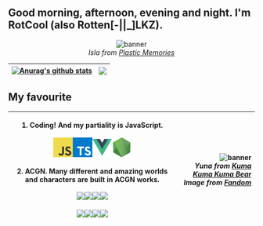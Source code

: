 ## Good morning, afternoon, evening and night. I'm RotCool (also Rotten[-||_]LKZ).
<p align="center">
  <img src="https://fastly.jsdelivr.net/gh/Rotten-LKZ/cdn@main/images/ACGN/pm-ayla-3-141972.png" alt="banner"><br/>
  <i>Isla from <a href="https://en.wikipedia.org/wiki/Plastic_Memories" target="_blank">Plastic Memories</a></i>
</p>

| <a href="https://github.com/anuraghazra/github-readme-stats"><img align="center" src="https://github-readme-stats-nine-inky-29.vercel.app/api?username=Rotten-LKZ&show_icons=true&include_all_commits=true&hide_border=true" alt="Anurag's github stats" /></a> | <a href="https://github.com/anuraghazra/github-readme-stats"><img align="center" src="https://github-readme-stats-nine-inky-29.vercel.app/api/top-langs/?username=Rotten-LKZ&layout=compact&hide_border=true" /></a> |
| ------------- | ------------- |

## My favourite

| <p style="vertical-align: top;">1. Coding! And my partiality is JavaScript. <br/><br/><code><img height="40" src="https://raw.githubusercontent.com/github/explore/80688e429a7d4ef2fca1e82350fe8e3517d3494d/topics/javascript/javascript.png"></code><code><img height="40" src="https://raw.githubusercontent.com/github/explore/80688e429a7d4ef2fca1e82350fe8e3517d3494d/topics/typescript/typescript.png"></code><code><img height="40" src="https://raw.githubusercontent.com/github/explore/80688e429a7d4ef2fca1e82350fe8e3517d3494d/topics/vue/vue.png"></code><code><img height="40" src="https://raw.githubusercontent.com/github/explore/80688e429a7d4ef2fca1e82350fe8e3517d3494d/topics/nodejs/nodejs.png"></code><br/><br/>2. ACGN. Many different and amazing worlds and characters are built in ACGN works.<br/><br/><code><img width="60" src="https://s4.anilist.co/file/anilistcdn/character/medium/b64167-qMxw0Sijwc18.png"></code><code><img width="60" src="https://s4.anilist.co/file/anilistcdn/character/medium/b121810-RQGbA7CwgItR.png"></code><code><img width="60" src="https://s4.anilist.co/file/anilistcdn/character/medium/b89426-9VS3dWDKDs4v.jpg"></code><code><img width="60" src="https://s4.anilist.co/file/anilistcdn/character/medium/n42469-shq7IzxyJNbJ.jpg"></code><br/><br/><code><img width="60" src="https://s4.anilist.co/file/anilistcdn/character/medium/b81751-nUEIrhRFlkKc.png"></code><code><img width="60" src="https://s4.anilist.co/file/anilistcdn/character/medium/n81369-0vKZMoOH3NZT.jpg"></code><code><img width="60" src="https://s4.anilist.co/file/anilistcdn/character/medium/b130665-eb65zDu3doTn.jpg"></code><code><img width="60" src="https://s4.anilist.co/file/anilistcdn/character/medium/b4604-YFJiWeuGSIYf.png"></code></p>  | <p align="right"><img src="https://fastly.jsdelivr.net/gh/Rotten-LKZ/cdn@main/images/ACGN/008_main-8f9017.webp" alt="banner"><br/><i>Yuna from <a href="https://en.wikipedia.org/wiki/Kuma_Kuma_Kuma_Bear" target="_blank">Kuma Kuma Kuma Bear</a><br/>Image from <a href="https://kumakumakumabear.fandom.com/wiki/Yuna" target="_blank">Fandom</a></i></p> |
| ------------- | ------------- |
